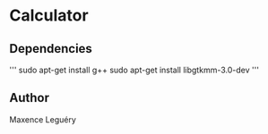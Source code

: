 # Calculator

## Dependencies

'''
sudo apt-get install g++
sudo apt-get install libgtkmm-3.0-dev
'''

## Author

Maxence Leguéry